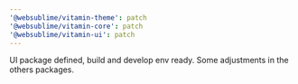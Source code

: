 ```yaml
---
'@websublime/vitamin-theme': patch
'@websublime/vitamin-core': patch
'@websublime/vitamin-ui': patch
---
```


UI package defined, build and develop env ready. Some adjustments in the others packages.
